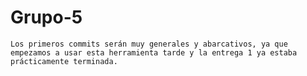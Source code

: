 ﻿# Grupo-5

	Los primeros commits serán muy generales y abarcativos, ya que empezamos a usar esta herramienta tarde y la entrega 1 ya estaba prácticamente terminada.